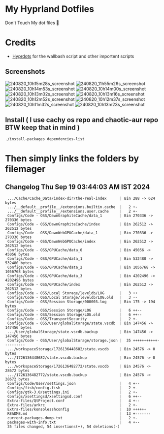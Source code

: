 # My Hyprland Dotfiles
  Don't Touch My dot files 🙂
 

# Credits
- [Hyprdots](https://github.com/prasanthrangan/hyprdots) for the wallbash script and other importent scripts

## Screenshots
![240820_10h15m28s_screenshot](https://github.com/user-attachments/assets/8aaad8cb-e78d-4759-a6ea-915c0e37c3b5)
![240820_11h55m26s_screenshot](https://github.com/user-attachments/assets/ae43e6e7-add8-498c-b259-99ba6df4f33b)
![240820_10h14m53s_screenshot](https://github.com/user-attachments/assets/a1a739b8-4838-4f06-98db-be918e2015af)
![240820_10h14m00s_screenshot](https://github.com/user-attachments/assets/5f267d64-b9d6-4261-8ef8-edfbc5ba6ec4)
![240820_10h13m02s_screenshot](https://github.com/user-attachments/assets/f5edfff4-af59-4760-b503-04198769a2ff)
![240820_10h13m16s_screenshot](https://github.com/user-attachments/assets/15880e4d-aacd-4680-9334-ea787826ddd7)
![240820_10h12m52s_screenshot](https://github.com/user-attachments/assets/21a78295-02d1-4c96-9a24-dcff256fe552)
![240820_10h12m37s_screenshot](https://github.com/user-attachments/assets/b9224ad0-5739-4cf5-ba1d-aea36b0a3b6a)
![240820_10h11m32s_screenshot](https://github.com/user-attachments/assets/53774a21-02a5-489a-bbb1-25ba0bdc697d)
![240820_10h13m23s_screenshot](https://github.com/user-attachments/assets/d07fb201-ba3b-4d7b-90a1-6f9f122a3e63)

## Install ( I use cachy os repo and chaotic-aur repo BTW keep that in mind )
``` ./install-packages dependencies-list ```

# Then simply links the folders by filemager
 
## Changelog Thu Sep 19 03:44:03 AM IST 2024
```
 .../Cache/Cache_Data/index-dir/the-real-index      | Bin 288 -> 624 bytes
 .../__default__profile__/extensions.builtin.cache  |   2 +-
 .../__default__profile__/extensions.user.cache     |   2 +-
 Configs/Code - OSS/DawnGraphiteCache/data_1        | Bin 270336 -> 270336 bytes
 Configs/Code - OSS/DawnGraphiteCache/index         | Bin 262512 -> 262512 bytes
 Configs/Code - OSS/DawnWebGPUCache/data_1          | Bin 270336 -> 270336 bytes
 Configs/Code - OSS/DawnWebGPUCache/index           | Bin 262512 -> 262512 bytes
 Configs/Code - OSS/GPUCache/data_0                 | Bin 45056 -> 45056 bytes
 Configs/Code - OSS/GPUCache/data_1                 | Bin 532480 -> 532480 bytes
 Configs/Code - OSS/GPUCache/data_2                 | Bin 1056768 -> 1056768 bytes
 Configs/Code - OSS/GPUCache/data_3                 | Bin 4202496 -> 4202496 bytes
 Configs/Code - OSS/GPUCache/index                  | Bin 262512 -> 262512 bytes
 Configs/Code - OSS/Local Storage/leveldb/LOG       |   3 ++
 Configs/Code - OSS/Local Storage/leveldb/LOG.old   |   3 --
 Configs/Code - OSS/Session Storage/000003.log      | Bin 175 -> 194 bytes
 Configs/Code - OSS/Session Storage/LOG             |   6 ++--
 Configs/Code - OSS/Session Storage/LOG.old         |   6 ++--
 Configs/Code - OSS/TransportSecurity               |   2 +-
 Configs/Code - OSS/User/globalStorage/state.vscdb  | Bin 147456 -> 147456 bytes
 .../User/globalStorage/state.vscdb.backup          | Bin 147456 -> 147456 bytes
 Configs/Code - OSS/User/globalStorage/storage.json |  35 +++++++++++----------
 .../workspaceStorage/1726136448682/state.vscdb     | Bin 24576 -> 0 bytes
 .../1726136448682/state.vscdb.backup               | Bin 24576 -> 0 bytes
 .../workspaceStorage/1726136482772/state.vscdb     | Bin 24576 -> 28672 bytes
 .../1726136482772/state.vscdb.backup               | Bin 24576 -> 28672 bytes
 Configs/Code/User/settings.json                    |   4 +--
 Configs/fish/config.fish                           |   2 +-
 Configs/gtk-3.0/settings.ini                       |   2 +-
 Configs/xsettingsd/xsettingsd.conf                 |   6 ++--
 Extra-files/QtProject.conf                         |   4 +--
 Extra-files/arkrc                                  |   2 +-
 Extra-files/konsolesshconfig                       |  10 ++++++
 README.md                                          |  13 +-------
 current-packages-dump.txt                          |   2 +-
 packages-with-info.txt                             |   4 +--
 35 files changed, 54 insertions(+), 54 deletions(-)
```
 
